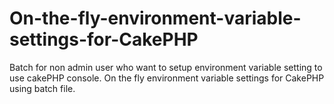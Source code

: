 On-the-fly-environment-variable-settings-for-CakePHP
====================================================

Batch for non admin user who want to setup environment variable setting to use cakePHP console. On the fly environment variable settings for CakePHP using batch file.